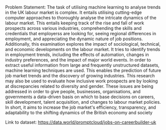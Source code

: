 Problem Statement: The task of utilising machine learning to analyse trends in the UK labour market is complex. It entails utilising cutting-edge computer approaches to thoroughly analyse the intricate dynamics of the labour market. This entails keeping track of the rise and fall of work prospects across various industries, comprehending the skills and credentials that employerss are looking for, seeing regional differences in employment, and appreciating the dynamic nature of job positions.
Additionally, this examination explores the impact of sociological, technical, and economic developments on the labour market. It tries to identify trends in employment trends, including the effects of automation, changes in industry preferences, and the impact of major world events.
In order to extract useful information from large and frequently unstructured datasets, machine learning techniques are used. This enables the prediction of future job market trends and the discovery of growing industries. This research may also be used to evaluate how inclusive work prospects are by looking at discrepancies related to diversity and gender.
These issues are being addressed in order to give people, businesses, organisations, and governments a data-driven basis on which to base decisions on careers, skill development, talent acquisition, and changes to labour market policies. In short, it aims to increase the job market's efficiency, transparency, and adaptability to the shifting dynamics of the British economy and society


Link to dataset: https://data.world/promptcloud/jobs-on-careerbuilder-uk

